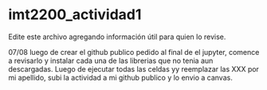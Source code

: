 # imt2200_actividad1
Edite este archivo agregando información útil para quien lo revise.

07/08 luego de crear el github publico pedido al final de el jupyter, comence a revisarlo y instalar cada una de las librerias que no tenia aun descargadas.
Luego de ejecutar todas las celdas yy reemplazar las XXX por mi apellido, subi la actividad a mi github publico y lo envio a canvas.